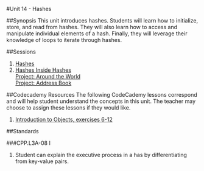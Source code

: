 #Unit 14 - Hashes

##Synopsis
This unit introduces hashes. Students will learn how to initialize, store, and read from hashes. They will also learn how to access and manipulate individual elements of a hash. Finally, they will leverage their knowledge of loops to iterate through hashes.

##Sessions

1. [Hashes](sessions/1-hash)
2. [Hashes Inside Hashes](sessions/2-hashes)  
   [Project: Around the World](sessions/3-project-aroundTheWorld)  
   [Project: Address Book](sessions/4-projectaddressBook)

##Codecademy Resources
The following CodeCademy lessons correspond and will help student understand  the concepts in this unit. The teacher may choose to assign these lessons if they would like.

1. [Introduction to Objects, exercises 6-12](https://www.codecademy.com/courses/spencer-sandbox/1/1?curriculum_id=506324b3a7dffd00020bf661)


##Standards

###CPP.L3A-08 I 
1. Student can explain the executive process in a has by differentiating from key-value pairs.
